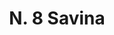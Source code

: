 ---
title: "N. 8 Savina"
permalink: "/edition/plant008/"
plant-name: "N. 8"
plant-number: "008"
plant-xml: "/assets/xml/plant008.xml"
plant-img1: "/assets/img/plant008_verso.jpg"
plant-img2: "/assets/img/plant008.jpg"
plant-title: "N. 8 Savina"
plant-wfo-link: ""
plant-kew-link: ""
plant-taxon-content: "I. Juniperus Sabina L. II, Juniperus phoenicea L."
layout: single-xml
---